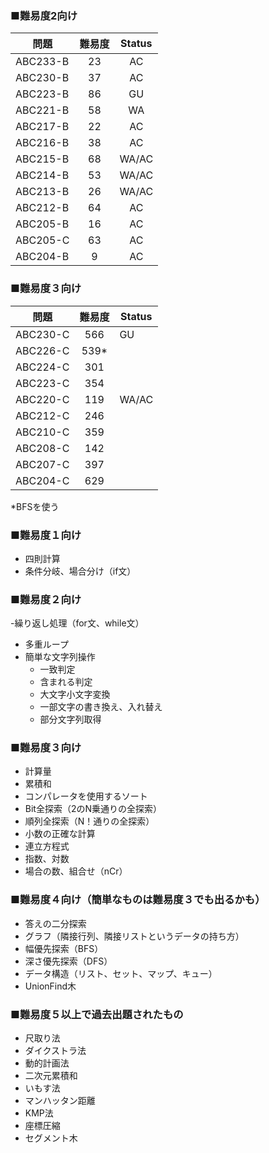 
### ■難易度2向け
| 問題 | 難易度 | Status |
| ---- |:---:|:------:|
| ABC233-B | 23  |   AC   |
| ABC230-B | 37  |   AC   |
| ABC223-B | 86  |   GU   |
| ABC221-B | 58  |   WA   |
| ABC217-B | 22  |   AC   |
| ABC216-B | 38  |   AC   |
| ABC215-B | 68  | WA/AC  |
| ABC214-B | 53  | WA/AC  |
| ABC213-B | 26  | WA/AC  |
| ABC212-B | 64  |   AC   |
| ABC205-B | 16  |   AC   |
| ABC205-C | 63  |   AC   |
| ABC204-B |  9  |   AC   |

### ■難易度３向け

| 問題 | 難易度  | Status |
| ---- |:----:|--------|
| ABC230-C | 566  | GU     |
| ABC226-C | 539* |        |
| ABC224-C | 301  |        |
| ABC223-C | 354  |        |
| ABC220-C | 119  | WA/AC  |
| ABC212-C | 246  |        |
| ABC210-C | 359  |        |
| ABC208-C | 142  |        |
| ABC207-C | 397  |        |
| ABC204-C | 629  |        |

*BFSを使う


### ■難易度１向け
- 四則計算
- 条件分岐、場合分け（if文）

### ■難易度２向け
-繰り返し処理（for文、while文）
- 多重ループ
- 簡単な文字列操作
  - 一致判定 <br>
  - 含まれる判定<br>
  - 大文字小文字変換<br>
  - 一部文字の書き換え、入れ替え<br>
  - 部分文字列取得<br>

### ■難易度３向け
- 計算量
- 累積和
- コンパレータを使用するソート
- Bit全探索（2のN乗通りの全探索）
- 順列全探索（N！通りの全探索）
- 小数の正確な計算
- 連立方程式
- 指数、対数
- 場合の数、組合せ（nCr）

### ■難易度４向け（簡単なものは難易度３でも出るかも）
- 答えの二分探索
- グラフ（隣接行列、隣接リストというデータの持ち方）
- 幅優先探索（BFS）
- 深さ優先探索（DFS）
- データ構造（リスト、セット、マップ、キュー）
- UnionFind木

 


### ■難易度５以上で過去出題されたもの
- 尺取り法
- ダイクストラ法
- 動的計画法
- 二次元累積和
- いもす法
- マンハッタン距離
- KMP法
- 座標圧縮
- セグメント木
